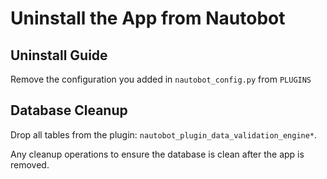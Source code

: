 # Uninstall the App from Nautobot

## Uninstall Guide

Remove the configuration you added in `nautobot_config.py` from `PLUGINS`

## Database Cleanup

Drop all tables from the plugin: `nautobot_plugin_data_validation_engine*`.

Any cleanup operations to ensure the database is clean after the app is removed.
